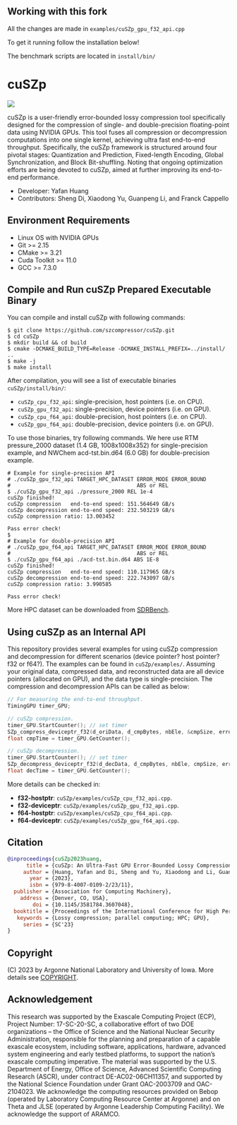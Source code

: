 ## Working with this fork

All the changes are made in ```examples/cuSZp_gpu_f32_api.cpp```

To get it running follow the installation below!

The benchmark scripts are located in ```install/bin/```

# cuSZp
<a href="./LICENSE"><img src="https://img.shields.io/badge/License-BSD%203--Clause-blue.svg"></a> 

cuSZp is a user-friendly error-bounded lossy compression tool specifically designed for the compression of single- and double-precision floating-point data using NVIDIA GPUs. 
This tool fuses all compression or decompression computations into one single kernel, achieving ultra fast end-to-end throughput.
Specifically, the cuSZp framework is structured around four pivotal stages: Quantization and Prediction, Fixed-length Encoding, Global Synchronization, and Block Bit-shuffling. 
Noting that ongoing optimization efforts are being devoted to cuSZp, aimed at further improving its end-to-end performance.

- Developer: Yafan Huang
- Contributors: Sheng Di, Xiaodong Yu, Guanpeng Li, and Franck Cappello

## Environment Requirements
- Linux OS with NVIDIA GPUs
- Git >= 2.15
- CMake >= 3.21
- Cuda Toolkit >= 11.0
- GCC >= 7.3.0

## Compile and Run cuSZp Prepared Executable Binary
You can compile and install cuSZp with following commands:
```shell
$ git clone https://github.com/szcompressor/cuSZp.git
$ cd cuSZp
$ mkdir build && cd build
$ cmake -DCMAKE_BUILD_TYPE=Release -DCMAKE_INSTALL_PREFIX=../install/ ..
$ make -j
$ make install
```
After compilation, you will see a list of executable binaries ```cuSZp/install/bin/```:
- ```cuSZp_cpu_f32_api```: single-precision, host pointers (i.e. on CPU).
- ```cuSZp_gpu_f32_api```: single-precision, device pointers (i.e. on GPU).
- ```cuSZp_cpu_f64_api```: double-precision, host pointers (i.e. on CPU).
- ```cuSZp_gpu_f64_api```: double-precision, device pointers (i.e. on GPU).

To use those binaries, try following commands. 
We here use RTM pressure_2000 dataset (1.4 GB, 1008x1008x352) for single-precision example, and NWChem acd-tst.bin.d64 (6.0 GB) for double-precision example.
```shell
# Example for single-precision API
# ./cuSZp_gpu_f32_api TARGET_HPC_DATASET ERROR_MODE ERROR_BOUND
#                                        ABS or REL
$ ./cuSZp_gpu_f32_api ./pressure_2000 REL 1e-4
cuSZp finished!
cuSZp compression   end-to-end speed: 151.564649 GB/s
cuSZp decompression end-to-end speed: 232.503219 GB/s
cuSZp compression ratio: 13.003452

Pass error check!
$
# Example for double-precision API
# ./cuSZp_gpu_f64_api TARGET_HPC_DATASET ERROR_MODE ERROR_BOUND
#                                        ABS or REL
$ ./cuSZp_gpu_f64_api ./acd-tst.bin.d64 ABS 1E-8
cuSZp finished!
cuSZp compression   end-to-end speed: 110.117965 GB/s
cuSZp decompression end-to-end speed: 222.743097 GB/s
cuSZp compression ratio: 3.990585

Pass error check!
```
More HPC dataset can be downloaded from [SDRBench](https://sdrbench.github.io/).

## Using cuSZp as an Internal API
This repository provides several examples for using cuSZp compression and decompression for different scenarios (device pointer? host pointer? f32 or f64?).
The examples can be found in ```cuSZp/examples/```.
Assuming your original data, compressed data, and reconstructed data are all device pointers (allocated on GPU), and the data type is single-precision. The compression and decompression APIs can be called as below:
```C++
// For measuring the end-to-end throughput.
TimingGPU timer_GPU;

// cuSZp compression.
timer_GPU.StartCounter(); // set timer
SZp_compress_deviceptr_f32(d_oriData, d_cmpBytes, nbEle, &cmpSize, errorBound, stream);
float cmpTime = timer_GPU.GetCounter();

// cuSZp decompression.
timer_GPU.StartCounter(); // set timer
SZp_decompress_deviceptr_f32(d_decData, d_cmpBytes, nbEle, cmpSize, errorBound, stream);
float decTime = timer_GPU.GetCounter();
```
More details can be checked in:
- **f32-hostptr**: ```cuSZp/examples/cuSZp_cpu_f32_api.cpp```.
- **f32-deviceptr**: ```cuSZp/examples/cuSZp_gpu_f32_api.cpp```.
- **f64-hostptr**: ```cuSZp/examples/cuSZp_cpu_f64_api.cpp```.
- **f64-deviceptr**: ```cuSZp/examples/cuSZp_gpu_f64_api.cpp```.

## Citation
```bibtex
@inproceedings{cuSZp2023huang,
      title = {cuSZp: An Ultra-Fast GPU Error-Bounded Lossy Compression Framework with Optimized End-to-End Performance}
     author = {Huang, Yafan and Di, Sheng and Yu, Xiaodong and Li, Guanpeng and Cappello, Franck},
       year = {2023},
       isbn = {979-8-4007-0109-2/23/11},
  publisher = {Association for Computing Machinery},
    address = {Denver, CO, USA},
        doi = {10.1145/3581784.3607048},
  booktitle = {Proceedings of the International Conference for High Performance Computing, Networking, Storage and Analysis},
   keywords = {Lossy compression; parallel computing; HPC; GPU},
     series = {SC'23}
}
```

## Copyright
(C) 2023 by Argonne National Laboratory and University of Iowa. More details see [COPYRIGHT](https://github.com/szcompressor/cuSZp/blob/master/LICENSE).

## Acknowledgement
This research was supported by the Exascale Computing Project (ECP), Project Number: 17-SC-20-SC, a collaborative effort of two DOE organizations – the Office of Science and the National Nuclear Security Administration, responsible for the planning and preparation of a capable exascale ecosystem, including software, applications, hardware, advanced system engineering and early testbed platforms, to support the nation’s exascale computing imperative. The material was supported by the U.S. Department of Energy, Office of Science, Advanced Scientific Computing Research (ASCR), under contract DE-AC02-06CH11357, and supported by the National Science Foundation under Grant OAC-2003709 and OAC-2104023. We acknowledge the computing resources provided on Bebop (operated by Laboratory Computing Resource Center at Argonne) and on Theta and JLSE (operated by Argonne Leadership Computing Facility). We acknowledge the support of ARAMCO. 
